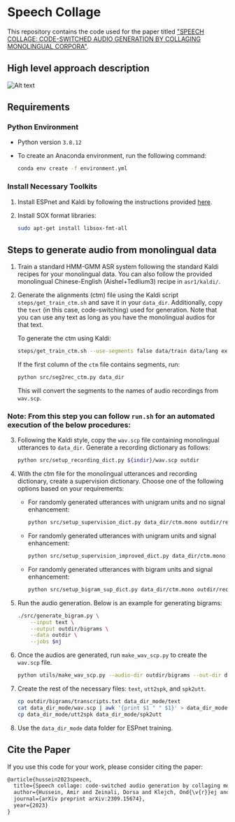 # Speech Collage

This repository contains the code used for the paper titled ["SPEECH COLLAGE: CODE-SWITCHED AUDIO GENERATION BY COLLAGING MONOLINGUAL CORPORA"](https://arxiv.org/pdf/2309.15674.pdf).

## High level approach description

![Alt text](images/high_level.png?raw=true "proposed_approach")


## Requirements

### Python Environment

- Python version `3.8.12`
- To create an Anaconda environment, run the following command:

  ```bash
  conda env create -f environment.yml
  ```

### Install Necessary Toolkits

1. Install ESPnet and Kaldi by following the instructions provided [here](https://espnet.github.io/espnet/installation.html).

2. Install SOX format libraries:

   ```bash
   sudo apt-get install libsox-fmt-all
   ```

## Steps to generate audio from monolingual data

1. Train a standard HMM-GMM ASR system following the standard Kaldi recipes for your monolingual data. You can also follow the provided monolingual Chinese-English (Aishel+Tedlium3) recipe in `asr1/kaldi/`.

2. Generate the alignments (ctm) file using the Kaldi script `steps/get_train_ctm.sh` and save it in your `data_dir`. Additionally, copy the `text` (in this case, code-switching) used for generation. Note that you can use any text as long as you have the monolingual audios for that text.

   To generate the ctm using Kaldi:

   ```bash
   steps/get_train_ctm.sh --use-segments false data/train data/lang exp/tri3_ali data_dir/ctm.mono
   ```

   If the first column of the `ctm` file contains segments, run:

   ```bash
   python src/seg2rec_ctm.py data_dir
   ```

   This will convert the segments to the names of audio recordings from `wav.scp`.

### Note: From this step you can follow `run.sh` for an automated execution of the below procedures:

3. Following the Kaldi style, copy the `wav.scp` file containing monolingual utterances to `data_dir`. Generate a recording dictionary as follows:

   ```bash
   python src/setup_recording_dict.py ${indir}/wav.scp outdir
   ```

4. With the ctm file for the monolingual utterances and recording dictionary, create a supervision dictionary. Choose one of the following options based on your requirements:

   - For randomly generated utterances with unigram units and no signal enhancement:

     ```bash
     python src/setup_supervision_dict.py data_dir/ctm.mono outdir/recording_dict.pkl outdir
     ```

   - For randomly generated utterances with unigram units and signal enhancement:

     ```bash
     python src/setup_supervision_improved_dict.py data_dir/ctm.mono outdir/recording_dict.pkl outdir
     ```

   - For randomly generated utterances with bigram units and signal enhancement:

     ```bash
     python src/setup_bigram_sup_dict.py data_dir/ctm.mono outdir/recording_dict.pkl outdir
     ```

5. Run the audio generation. Below is an example for generating bigrams:

   ```bash
   ./src/generate_bigram.py \
       --input text \
       --output outdir/bigrams \
       --data outdir \
       --jobs $nj
   ```

6. Once the audios are generated, run `make_wav_scp.py` to create the `wav.scp` file.

   ```bash
   python utils/make_wav_scp.py --audio-dir outdir/bigrams --out-dir data_dir_mode
   ```

7. Create the rest of the necessary files: `text`, `utt2spk`, and `spk2utt`.

   ```bash
   cp outdir/bigrams/transcripts.txt data_dir_mode/text
   cat data_dir_mode/wav.scp | awk '{print $1 " " $1}' > data_dir_mode/utt2spk
   cp data_dir_mode/utt2spk data_dir_mode/spk2utt
   ```

8. Use the `data_dir_mode` data folder for ESPnet training.


## Cite the Paper

If you use this code for your work, please consider citing the paper:

```markdown
@article{hussein2023speech,
  title={Speech collage: code-switched audio generation by collaging monolingual corpora},
  author={Hussein, Amir and Zeinali, Dorsa and Klejch, Ond{\v{r}}ej and Wiesner, Matthew and Yan, Brian and Chowdhury, Shammur and Ali, Ahmed and Watanabe, Shinji and Khudanpur, Sanjeev},
  journal={arXiv preprint arXiv:2309.15674},
  year={2023}
}
```
